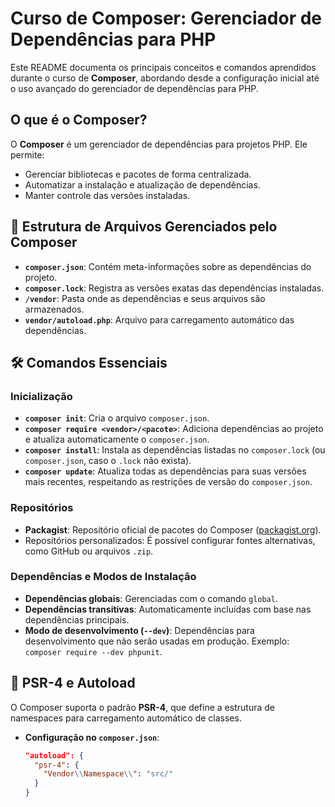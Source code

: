 # Curso de Composer: Gerenciador de Dependências para PHP

Este README documenta os principais conceitos e comandos aprendidos durante o curso de **Composer**, abordando desde a configuração inicial até o uso avançado do gerenciador de dependências para PHP.

## O que é o Composer?

O **Composer** é um gerenciador de dependências para projetos PHP. Ele permite:
- Gerenciar bibliotecas e pacotes de forma centralizada.
- Automatizar a instalação e atualização de dependências.
- Manter controle das versões instaladas.

## 📂 Estrutura de Arquivos Gerenciados pelo Composer
- **`composer.json`**: Contém meta-informações sobre as dependências do projeto.
- **`composer.lock`**: Registra as versões exatas das dependências instaladas.
- **`/vendor`**: Pasta onde as dependências e seus arquivos são armazenados.
- **`vendor/autoload.php`**: Arquivo para carregamento automático das dependências.

## 🛠️ Comandos Essenciais

### Inicialização
- **`composer init`**: Cria o arquivo `composer.json`.
- **`composer require <vendor>/<pacote>`**: Adiciona dependências ao projeto e atualiza automaticamente o `composer.json`.
- **`composer install`**: Instala as dependências listadas no `composer.lock` (ou `composer.json`, caso o `.lock` não exista).
- **`composer update`**: Atualiza todas as dependências para suas versões mais recentes, respeitando as restrições de versão do `composer.json`.

### Repositórios
- **Packagist**: Repositório oficial de pacotes do Composer ([packagist.org](https://packagist.org/)).
- Repositórios personalizados: É possível configurar fontes alternativas, como GitHub ou arquivos `.zip`.

### Dependências e Modos de Instalação
- **Dependências globais**: Gerenciadas com o comando `global`.
- **Dependências transitivas**: Automaticamente incluídas com base nas dependências principais.
- **Modo de desenvolvimento (`--dev`)**: Dependências para desenvolvimento que não serão usadas em produção. Exemplo: `composer require --dev phpunit`.

## 🚀 PSR-4 e Autoload
O Composer suporta o padrão **PSR-4**, que define a estrutura de namespaces para carregamento automático de classes.

- **Configuração no `composer.json`**:
  ```json
  "autoload": {
    "psr-4": {
      "Vendor\\Namespace\\": "src/"
    }
  }
